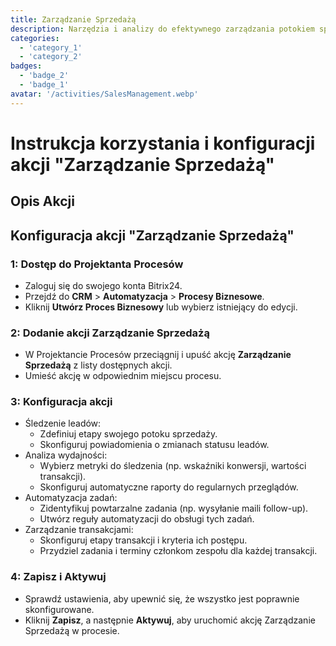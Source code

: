 ```yaml
---
title: Zarządzanie Sprzedażą
description: Narzędzia i analizy do efektywnego zarządzania potokiem sprzedaży.
categories: 
  - 'category_1'
  - 'category_2'
badges: 
  - 'badge_2'
  - 'badge_1'
avatar: '/activities/SalesManagement.webp'
---
```


# Instrukcja korzystania i konfiguracji akcji "Zarządzanie Sprzedażą"

## Opis Akcji

## **Konfiguracja akcji "Zarządzanie Sprzedażą"**

### 1: Dostęp do Projektanta Procesów
- Zaloguj się do swojego konta Bitrix24.
- Przejdź do **CRM** > **Automatyzacja** > **Procesy Biznesowe**.
- Kliknij **Utwórz Proces Biznesowy** lub wybierz istniejący do edycji.

### 2: Dodanie akcji Zarządzanie Sprzedażą
- W Projektancie Procesów przeciągnij i upuść akcję **Zarządzanie Sprzedażą** z listy dostępnych akcji.
- Umieść akcję w odpowiednim miejscu procesu.

### 3: Konfiguracja akcji
- Śledzenie leadów:
  - Zdefiniuj etapy swojego potoku sprzedaży.
  - Skonfiguruj powiadomienia o zmianach statusu leadów.
- Analiza wydajności:
  - Wybierz metryki do śledzenia (np. wskaźniki konwersji, wartości transakcji).
  - Skonfiguruj automatyczne raporty do regularnych przeglądów.
- Automatyzacja zadań:
  - Zidentyfikuj powtarzalne zadania (np. wysyłanie maili follow-up).
  - Utwórz reguły automatyzacji do obsługi tych zadań.
- Zarządzanie transakcjami:
  - Skonfiguruj etapy transakcji i kryteria ich postępu.
  - Przydziel zadania i terminy członkom zespołu dla każdej transakcji.

### 4: Zapisz i Aktywuj
- Sprawdź ustawienia, aby upewnić się, że wszystko jest poprawnie skonfigurowane.
- Kliknij **Zapisz**, a następnie **Aktywuj**, aby uruchomić akcję Zarządzanie Sprzedażą w procesie.